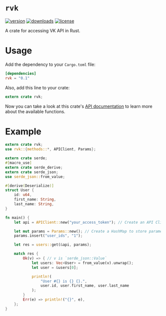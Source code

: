 # `rvk`
[![version](https://img.shields.io/crates/v/rvk.svg?style=flat-square)](https://crates.io/crates/rvk)
[![downloads](https://img.shields.io/crates/d/rvk.svg?style=flat-square)](https://crates.io/crates/rvk)
[![license](https://img.shields.io/crates/l/rvk.svg?style=flat-square)](https://github.com/u32i64/rvk/blob/master/LICENSE)

A crate for accessing VK API in Rust.

# Usage
Add the dependency to your `Cargo.toml` file:

```toml
[dependencies]
rvk = "0.1"
```

Also, add this line to your crate:

```rust
extern crate rvk;
```

Now you can take a look at this crate's [API documentation](https://docs.rs/rvk) to learn more about the available functions.

# Example

```rust
extern crate rvk;
use rvk::{methods::*, APIClient, Params};

extern crate serde;
#[macro_use]
extern crate serde_derive;
extern crate serde_json;
use serde_json::from_value;

#[derive(Deserialize)]
struct User {
    id: u64,
    first_name: String,
    last_name: String,
}

fn main() {
    let api = APIClient::new("your_access_token"); // Create an API Client

    let mut params = Params::new(); // Create a HashMap to store parameters
    params.insert("user_ids", "1");

    let res = users::get(&api, params);

    match res {
        Ok(v) => { // v is `serde_json::Value`
            let users: Vec<User> = from_value(v).unwrap();
            let user = &users[0];

            println!(
                "User #{} is {} {}.",
                user.id, user.first_name, user.last_name
            );
        }
        Err(e) => println!("{}", e),
    };
}
```
